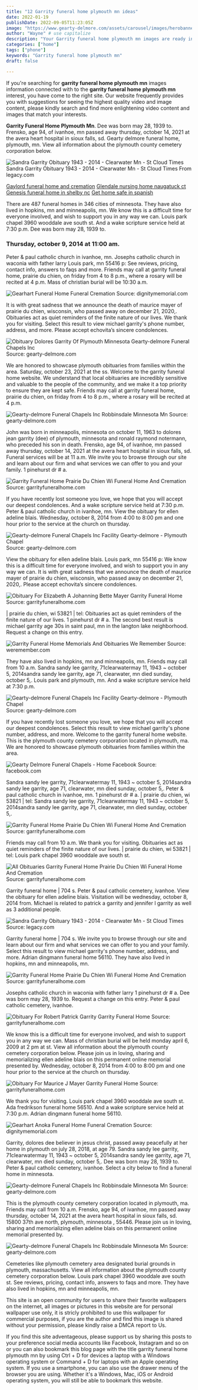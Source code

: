 ```yaml
---
title: "12 Garrity funeral home plymouth mn ideas"
date: 2022-01-19
publishDate: 2022-09-05T11:23:05Z
image: "https://www.gearty-delmore.com/assets/carousel/images/herobanner/hero-people-blank.png"
author: "Wayne" # use capitalize
description: "Your Garrity funeral home plymouth mn images are ready in this website. Garrity funeral home plymouth mn are a topic that is being searched for and liked by netizens now. You can Get the Garrity funeral home plymouth mn files here. Download all free vectors."
categories: ["home"]
tags: ["phone"]
keywords: "Garrity funeral home plymouth mn"
draft: false

---
```


If you're searching for **garrity funeral home plymouth mn** images information connected with to the **garrity funeral home plymouth mn** interest, you have come to the right  site.  Our website frequently  provides you with  suggestions  for seeing  the highest  quality video and image  content, please kindly search and find more enlightening video content and images  that match your interests.

**Garrity Funeral Home Plymouth Mn**. Dee was born may 28, 1939 to. Frensko, age 94, of ivanhoe, mn passed away thursday, october 14, 2021 at the avera heart hospital in sioux falls, sd. Gearty delmore funeral home, plymouth, mn. View all information about the plymouth county cemetery corporation below.

![Sandra Garrity Obituary 1943 - 2014 - Clearwater Mn - St Cloud Times](https://cache.legacy.net/legacy/images/cobrands/sctimes/photos/SCT027772-1_20141006.jpgx?w=344&amp;h=400&amp;option=3 "Sandra Garrity Obituary 1943 - 2014 - Clearwater Mn - St Cloud Times")
Sandra Garrity Obituary 1943 - 2014 - Clearwater Mn - St Cloud Times From legacy.com

[Gaylord funeral home and cremation](/gaylord-funeral-home-and-cremation/)
[Glendale nursing home naugatuck ct](/glendale-nursing-home-naugatuck-ct/)
[Genesis funeral home in shelby nc](/genesis-funeral-home-in-shelby-nc/)
[Get home safe in spanish](/get-home-safe-in-spanish/)

There are 487 funeral homes in 346 cities of minnesota. They have also lived in hopkins, mn and minneapolis, mn. We know this is a difficult time for everyone involved, and wish to support you in any way we can. Louis park chapel 3960 wooddale ave south st. And a wake scripture service held at 7:30 p.m. Dee was born may 28, 1939 to.

### Thursday, october 9, 2014 at 11:00 am.

Peter &amp; paul catholic church in ivanhoe, mn. Josephs catholic church in waconia with father larry Louis park, mn 55416 p: See reviews, pricing, contact info, answers to faqs and more. Friends may call at garrity funeral home, prairie du chien, on friday from 4 to 8 p.m., where a rosary will be recited at 4 p.m. Mass of christian burial will be 10:30 a.m.


![Gearhart Funeral Home Funeral Cremation](https://www.dignitymemorial.com/dfsmedia/042808e1630c49a48950d5077d6556eb/12051-50068 "Gearhart Funeral Home Funeral Cremation")
Source: dignitymemorial.com

It is with great sadness that we announce the death of maurice mayer of prairie du chien, wisconsin, who passed away on december 21, 2020,. Obituaries act as quiet reminders of the finite nature of our lives. We thank you for visiting. Select this result to view michael garrity&#039;s phone number, address, and more. Please accept echovita’s sincere condolences.

![Obituary Dolores Garrity Of Plymouth Minnesota Gearty-delmore Funeral Chapels Inc](https://www.gearty-delmore.com/fh_live/15700/15723/images/obituaries/5068287_fbs.jpg "Obituary Dolores Garrity Of Plymouth Minnesota Gearty-delmore Funeral Chapels Inc")
Source: gearty-delmore.com

We are honored to showcase plymouth obituaries from families within the area. Saturday, october 23, 2021 at the ss. Welcome to the garrity funeral home website. We understand that local obituaries are incredibly sensitive and valuable to the people of the community, and we make it a top priority to ensure they are kept safe. Friends may call at garrity funeral home, prairie du chien, on friday from 4 to 8 p.m., where a rosary will be recited at 4 p.m.

![Gearty-delmore Funeral Chapels Inc Robbinsdale Minnesota Mn](https://www.gearty-delmore.com/home/assets/img/common/plan-service-1.jpg "Gearty-delmore Funeral Chapels Inc Robbinsdale Minnesota Mn")
Source: gearty-delmore.com

John was born in minneapolis, minnesota on october 11, 1963 to dolores jean garrity (dee) of plymouth, minnesota and ronald raymond notermann, who preceded his son in death. Frensko, age 94, of ivanhoe, mn passed away thursday, october 14, 2021 at the avera heart hospital in sioux falls, sd. Funeral services will be at 11 a.m. We invite you to browse through our site and learn about our firm and what services we can offer to you and your family. 1 pinehurst dr # a.

![Garrity Funeral Home Prairie Du Chien Wi Funeral Home And Cremation](https://s3.amazonaws.com/CFSV2/siteimages/gyf/421682-riverboat-15420201280.jpg "Garrity Funeral Home Prairie Du Chien Wi Funeral Home And Cremation")
Source: garrityfuneralhome.com

If you have recently lost someone you love, we hope that you will accept our deepest condolences. And a wake scripture service held at 7:30 p.m. Peter &amp; paul catholic church in ivanhoe, mn. View the obituary for ellen adeline blais. Wednesday, october 8, 2014 from 4:00 to 8:00 pm and one hour prior to the service at the church on thursday.

![Gearty-delmore Funeral Chapels Inc Facility Gearty-delmore - Plymouth Chapel](https://www.gearty-delmore.com/home/assets/img/common/plan-ahead-1.jpg "Gearty-delmore Funeral Chapels Inc Facility Gearty-delmore - Plymouth Chapel")
Source: gearty-delmore.com

View the obituary for ellen adeline blais. Louis park, mn 55416 p: We know this is a difficult time for everyone involved, and wish to support you in any way we can. It is with great sadness that we announce the death of maurice mayer of prairie du chien, wisconsin, who passed away on december 21, 2020,. Please accept echovita’s sincere condolences.

![Obituary For Elizabeth A Johanning Bette Mayer Garrity Funeral Home](https://s3.amazonaws.com/CFSV2/obituaries/photos/5030/650089/604babf0f4170.jpg "Obituary For Elizabeth A Johanning Bette Mayer Garrity Funeral Home")
Source: garrityfuneralhome.com

| prairie du chien, wi 53821 | tel: Obituaries act as quiet reminders of the finite nature of our lives. 1 pinehurst dr # a. The second best result is michael garrity age 30s in saint paul, mn in the langton lake neighborhood. Request a change on this entry.

![Garrity Funeral Home Memorials And Obituaries We Remember](https://images.memoriams.com/otfiles/funerallogos/2290_GarrityBW.jpg "Garrity Funeral Home Memorials And Obituaries We Remember")
Source: weremember.com

They have also lived in hopkins, mn and minneapolis, mn. Friends may call from 10 a.m. Sandra sandy lee garrity, 71clearwatermay 11, 1943 ~ october 5, 2014sandra sandy lee garrity, age 71, clearwater, mn died sunday, october 5,. Louis park and plymouth, mn. And a wake scripture service held at 7:30 p.m.

![Gearty-delmore Funeral Chapels Inc Facility Gearty-delmore - Plymouth Chapel](https://www.gearty-delmore.com/fh_live/15700/15723/images/premium/logo_w_standard_t1.png "Gearty-delmore Funeral Chapels Inc Facility Gearty-delmore - Plymouth Chapel")
Source: gearty-delmore.com

If you have recently lost someone you love, we hope that you will accept our deepest condolences. Select this result to view michael garrity&#039;s phone number, address, and more. Welcome to the garrity funeral home website. This is the plymouth county cemetery corporation located in plymouth, ma. We are honored to showcase plymouth obituaries from families within the area.

![Gearty Delmore Funeral Chapels - Home Facebook](https://lookaside.fbsbx.com/lookaside/crawler/media/?media_id=2772564282981182 "Gearty Delmore Funeral Chapels - Home Facebook")
Source: facebook.com

Sandra sandy lee garrity, 71clearwatermay 11, 1943 ~ october 5, 2014sandra sandy lee garrity, age 71, clearwater, mn died sunday, october 5,. Peter &amp; paul catholic church in ivanhoe, mn. 1 pinehurst dr # a. | prairie du chien, wi 53821 | tel: Sandra sandy lee garrity, 71clearwatermay 11, 1943 ~ october 5, 2014sandra sandy lee garrity, age 71, clearwater, mn died sunday, october 5,.

![Garrity Funeral Home Prairie Du Chien Wi Funeral Home And Cremation](https://s3.amazonaws.com/CFSV2/siteimages/gyf/462290-wiki.png "Garrity Funeral Home Prairie Du Chien Wi Funeral Home And Cremation")
Source: garrityfuneralhome.com

Friends may call from 10 a.m. We thank you for visiting. Obituaries act as quiet reminders of the finite nature of our lives. | prairie du chien, wi 53821 | tel: Louis park chapel 3960 wooddale ave south st.

![All Obituaries Garrity Funeral Home Prairie Du Chien Wi Funeral Home And Cremation](https://s3.amazonaws.com/CFSV2/siteimages/gyf/665497-gyf-logo-ks-v3.png "All Obituaries Garrity Funeral Home Prairie Du Chien Wi Funeral Home And Cremation")
Source: garrityfuneralhome.com

Garrity funeral home | 704 s. Peter &amp; paul catholic cemetery, ivanhoe. View the obituary for ellen adeline blais. Visitation will be wednesday, october 8, 2014 from. Michael is related to patrick a garrity and jennifer l garrity as well as 3 additional people.

![Sandra Garrity Obituary 1943 - 2014 - Clearwater Mn - St Cloud Times](https://cache.legacy.net/legacy/images/cobrands/sctimes/photos/SCT027772-1_20141006.jpgx?w=344&amp;h=400&amp;option=3 "Sandra Garrity Obituary 1943 - 2014 - Clearwater Mn - St Cloud Times")
Source: legacy.com

Garrity funeral home | 704 s. We invite you to browse through our site and learn about our firm and what services we can offer to you and your family. Select this result to view michael garrity&#039;s phone number, address, and more. Adrian dingmann funeral home 56110. They have also lived in hopkins, mn and minneapolis, mn.

![Garrity Funeral Home Prairie Du Chien Wi Funeral Home And Cremation](https://s3.amazonaws.com/CFSV2/siteimages/gyf/123754-steamer-504451920.jpg "Garrity Funeral Home Prairie Du Chien Wi Funeral Home And Cremation")
Source: garrityfuneralhome.com

Josephs catholic church in waconia with father larry 1 pinehurst dr # a. Dee was born may 28, 1939 to. Request a change on this entry. Peter &amp; paul catholic cemetery, ivanhoe.

![Obituary For Robert Patrick Garrity Garrity Funeral Home](https://s3.amazonaws.com/CFSV2/obituaries/photos/5030/529535/5bb4e70d7b007.JPG "Obituary For Robert Patrick Garrity Garrity Funeral Home")
Source: garrityfuneralhome.com

We know this is a difficult time for everyone involved, and wish to support you in any way we can. Mass of christian burial will be held monday april 6, 2009 at 2 pm at st. View all information about the plymouth county cemetery corporation below. Please join us in loving, sharing and memorializing ellen adeline blais on this permanent online memorial presented by. Wednesday, october 8, 2014 from 4:00 to 8:00 pm and one hour prior to the service at the church on thursday.

![Obituary For Maurice J Mayer Garrity Funeral Home](https://s3.amazonaws.com/CFSV2/obituaries/photos/5030/633952/5fe0dd9aeb37b.jpg "Obituary For Maurice J Mayer Garrity Funeral Home")
Source: garrityfuneralhome.com

We thank you for visiting. Louis park chapel 3960 wooddale ave south st. Ada fredrikson funeral home 56510. And a wake scripture service held at 7:30 p.m. Adrian dingmann funeral home 56110.

![Gearhart Anoka Funeral Home Funeral Cremation](https://www.dignitymemorial.com/dfsmedia/042808e1630c49a48950d5077d6556eb/12050-50068 "Gearhart Anoka Funeral Home Funeral Cremation")
Source: dignitymemorial.com

Garrity, dolores dee believer in jesus christ, passed away peacefully at her home in plymouth on july 28, 2018, at age 79. Sandra sandy lee garrity, 71clearwatermay 11, 1943 ~ october 5, 2014sandra sandy lee garrity, age 71, clearwater, mn died sunday, october 5,. Dee was born may 28, 1939 to. Peter &amp; paul catholic cemetery, ivanhoe. Select a city below to find a funeral home in minnesota.

![Gearty-delmore Funeral Chapels Inc Robbinsdale Minnesota Mn](https://i.ytimg.com/vi/2di2JNSuEeg/mqdefault.jpg "Gearty-delmore Funeral Chapels Inc Robbinsdale Minnesota Mn")
Source: gearty-delmore.com

This is the plymouth county cemetery corporation located in plymouth, ma. Friends may call from 10 a.m. Frensko, age 94, of ivanhoe, mn passed away thursday, october 14, 2021 at the avera heart hospital in sioux falls, sd. 15800 37th ave north, plymouth, minnesota , 55446. Please join us in loving, sharing and memorializing ellen adeline blais on this permanent online memorial presented by.

![Gearty-delmore Funeral Chapels Inc Robbinsdale Minnesota Mn](https://www.gearty-delmore.com/assets/carousel/images/herobanner/hero-people-blank.png "Gearty-delmore Funeral Chapels Inc Robbinsdale Minnesota Mn")
Source: gearty-delmore.com

Cemeteries like plymouth cemetery area designated burial grounds in plymouth, massachusetts. View all information about the plymouth county cemetery corporation below. Louis park chapel 3960 wooddale ave south st. See reviews, pricing, contact info, answers to faqs and more. They have also lived in hopkins, mn and minneapolis, mn.

This site is an open community for users to share their favorite wallpapers on the internet, all images or pictures in this website are for personal wallpaper use only, it is stricly prohibited to use this wallpaper for commercial purposes, if you are the author and find this image is shared without your permission, please kindly raise a DMCA report to Us.

If you find this site adventageous, please support us by sharing this posts to your preference social media accounts like Facebook, Instagram and so on or you can also bookmark this blog page with the title garrity funeral home plymouth mn by using Ctrl + D for devices a laptop with a Windows operating system or Command + D for laptops with an Apple operating system. If you use a smartphone, you can also use the drawer menu of the browser you are using. Whether it's a Windows, Mac, iOS or Android operating system, you will still be able to bookmark this website.
